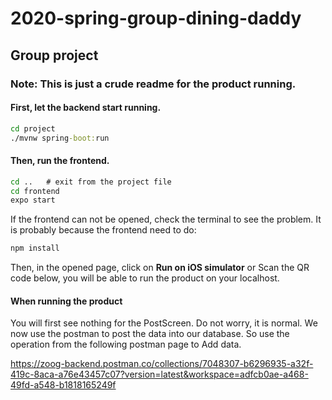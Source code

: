 # 2020-spring-group-dining-daddy

## Group project

### Note: This is just a crude readme for the product running.



#### First, let the backend start running.

```cmd
cd project
./mvnw spring-boot:run
```

#### Then, run the frontend.

```cmd
cd .. 	# exit from the project file
cd frontend
expo start
```

If the frontend can not be opened, check the terminal to see the problem. It is probably because the frontend need to do:

```cmd
npm install
```



Then, in the opened page, click on **Run on iOS simulator** or Scan the QR code below, you will be able to run the product on your localhost.

#### When running the product

You will first see nothing for the PostScreen. Do not worry, it is normal. We now use the postman to post the data into our database. So use the operation from the following postman page to Add data.

 https://zoog-backend.postman.co/collections/7048307-b6296935-a32f-419c-8aca-a76e43457c07?version=latest&workspace=adfcb0ae-a468-49fd-a548-b1818165249f

